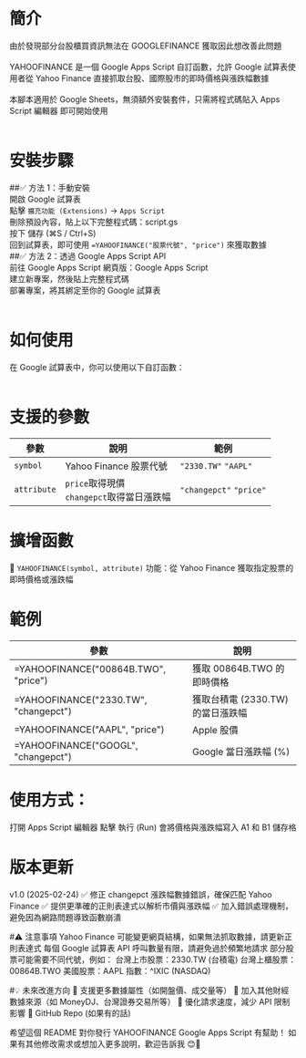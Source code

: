 # 簡介
由於發現部分台股櫃買資訊無法在 GOOGLEFINANCE 獲取因此想改善此問題<br/>
<br/>
YAHOOFINANCE 是一個 Google Apps Script 自訂函數，允許 Google 試算表使用者從 Yahoo Finance 直接抓取台股、國際股市的即時價格與漲跌幅數據<br/>
<br/>
本腳本適用於 Google Sheets，無須額外安裝套件，只需將程式碼貼入 Apps Script 編輯器 即可開始使用<br/>
<br/>
# 安裝步驟
##✅ 方法 1：手動安裝<br/>
開啟 Google 試算表<br/>
點擊 `擴充功能 (Extensions)` → `Apps Script`<br/>
刪除預設內容，貼上以下完整程式碼：script.gs<br/>
按下 儲存 (⌘S / Ctrl+S)<br/>
回到試算表，即可使用 `=YAHOOFINANCE("股票代號", "price")` 來獲取數據<br/>
##✅ 方法 2：透過 Google Apps Script API<br/>
前往 Google Apps Script 網頁版：Google Apps Script<br/>
建立新專案，然後貼上完整程式碼<br/>
部署專案，將其綁定至你的 Google 試算表<br/>
<br/>
# 如何使用<br/>
在 Google 試算表中，你可以使用以下自訂函數：<br/>
<br/>
# 支援的參數
| 參數 | 說明 | 範例 |
|-------|-------|-------|
| `symbol` | Yahoo Finance 股票代號 | `"2330.TW"` `"AAPL"` |
| `attribute` | `price`取得現價<br/> `changepct`取得當日漲跌幅 | `"changepct"` `"price"` |

# 擴增函數
🔹 `YAHOOFINANCE(symbol, attribute)`
功能：從 Yahoo Finance 獲取指定股票的即時價格或漲跌幅

# 範例
| 參數 | 說明 |
|-------|-------|
| =YAHOOFINANCE("00864B.TWO", "price") |獲取 00864B.TWO 的即時價格 |
| =YAHOOFINANCE("2330.TW", "changepct") |獲取台積電 (2330.TW) 的當日漲跌幅 |
| =YAHOOFINANCE("AAPL", "price") | Apple 股價 |
| =YAHOOFINANCE("GOOGL", "changepct") | Google 當日漲跌幅 (%) |

# 使用方式：
打開 Apps Script 編輯器
點擊 執行 (Run)
會將價格與漲跌幅寫入 A1 和 B1 儲存格

# 版本更新
v1.0 (2025-02-24)
✅ 修正 changepct 漲跌幅數據錯誤，確保匹配 Yahoo Finance
✅ 提供更準確的正則表達式以解析市價與漲跌幅
✅ 加入錯誤處理機制，避免因為網路問題導致函數崩潰

#⚠️ 注意事項
Yahoo Finance 可能變更網頁結構，如果無法抓取數據，請更新正則表達式
每個 Google 試算表 API 呼叫數量有限，請避免過於頻繁地請求
部分股票可能需要不同代號，例如：
台灣上市股票：2330.TW (台積電)
台灣上櫃股票：00864B.TWO
美國股票：AAPL
指數：^IXIC (NASDAQ)

#💡 未來改進方向
📌 支援更多數據屬性（如開盤價、成交量等）
📌 加入其他財經數據來源（如 MoneyDJ、台灣證券交易所等）
📌 優化請求速度，減少 API 限制影響
🔗 GitHub Repo (如果有的話)

希望這個 README 對你發行 YAHOOFINANCE Google Apps Script 有幫助！
如果有其他修改需求或想加入更多說明，歡迎告訴我 😊🚀

